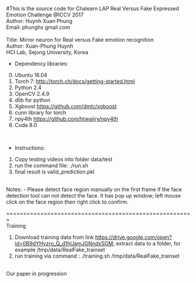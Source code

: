 #This is the source code for Chalearn LAP Real Versus Fake Expressed Emotion Challenge @ICCV 2017 </br>
Author: Huynh Xuan Phung </br>
Email: phunghx <at> gmail <dot> com </br>
</br>
Title: Mirror neuron for Real versus Fake emotion recognition </br>
Author: Xuan-Phung Huynh </br>
HCI Lab, Sejong University, Korea </br>
* Dependency libraries: 
0. Ubuntu 16.04
1. Torch 7: http://torch.ch/docs/getting-started.html
2. Python 2.4
3. OpenCV 2.4.9
4. dlib for python
5. Xgboost https://github.com/dmlc/xgboost
6. cunn library for torch
7. npy4th https://github.com/htwaijry/npy4th
8. Cuda 8.0
</br>

* Instructions:
1. Copy testing videos into folder data/test
2. run the command file: ./run.sh
4. final result is valid_prediction.pkl

</br>
Notes:
- Please detect face region manually on the first frame if the face detection tool can not detect the face. It has pop up window; left mouse click on the face region then right click to confirm.

=======================================================
</br>
Training
1. Download training data from link https://drive.google.com/open?id=0B9dYHyzro_Q_d1hUamJGNndxSGM; extract data to a folder, for example /tmp/data/RealFake_trainset
2. run training via command : ./training.sh /tmp/data/RealFake_trainset

</br>
Our paper in progression







